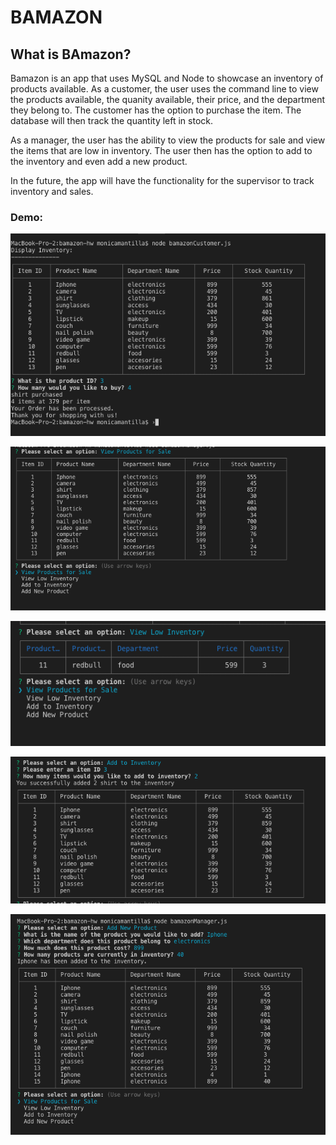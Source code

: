 # BAMAZON

## What is BAmazon?
Bamazon is an app that uses MySQL and Node to showcase an inventory of products available. As a customer, the user uses the command line to view the products available, the quanity available, their price, and the department they belong to. The customer has the option to purchase the item. The database will then track the quantity left in stock. 

As a manager, the user has the ability to view the products for sale and view the items that are low in inventory. The user then has the option to add to the inventory and even add a new product. 

In the future, the app will have the functionality for the supervisor to track inventory and sales. 

### Demo:
<!-- Customer View -->
![Screenshot](customerView.png)

<!-- Manager View All Products-->
![Screenshot](viewProducts.png)

<!-- Manager View Low Inventory-->
![Screenshot](viewLowInv.png)

<!-- Manager Add To Inventory-->
![Screenshot](addToInv.png)

<!-- Manager Add New Product-->
![Screenshot](addNewProduct.png)
